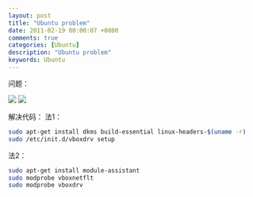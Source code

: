 ```yaml
---
layout: post
title: "Ubuntu problem"
date: 2011-02-19 00:00:07 +0800
comments: true
categories: [Ubuntu]
description: "Ubuntu problem" 
keywords: Ubuntu 
---
```


问题：

![](http://unkeltao.qiniudn.com/IMG_002.jpg)
![](http://unkeltao.qiniudn.com/IMG_003.jpg)

解决代码：
法1：

```sh 
sudo apt-get install dkms build-essential linux-headers-$(uname -r) 
sudo /etc/init.d/vboxdrv setup
```

法2：
```sh     
sudo apt-get install module-assistant
sudo modprobe vboxnetflt
sudo modprobe vboxdrv
```